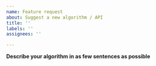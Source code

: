```yaml
---
name: Feature request
about: Suggest a new algorithm / API
title: ''
labels: ''
assignees: ''

---
```


**Describe your algorithm in as few sentences as possible**
